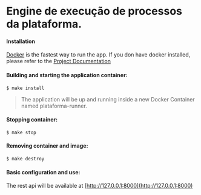 # Engine de execução de processos da plataforma.


#### Installation


[Docker](https://www.docker.com) is the fastest way to run the app. If you don have docker installed, please refer to the
[Project Documentation](https://docs.docker.com/engine/installation/)

#### Building and starting the application container:

    $ make install

> The application will be up and running inside a new Docker Container named plataforma-runner.


#### Stopping container:

	$ make stop
    
  
#### Removing container and image:
	
    $ make destroy

	
#### Basic configuration and use:

The rest api will be available at [http://127.0.0.1:8000](http://127.0.0.1:8000)
